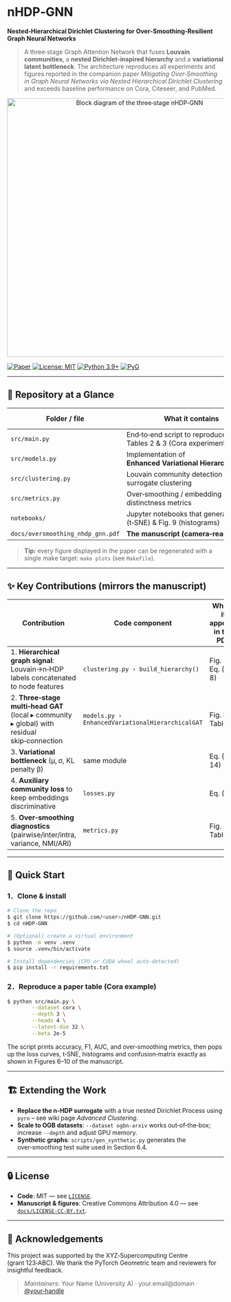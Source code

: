 <!-- -------------------------------------------------------------------- -->

<!--  README.md — nHDP‑GNN                                               -->

<!--  Compatible with the manuscript: “Mitigating Over‑Smoothing in      -->

<!--  Graph Neural Networks via Nested Hierarchical Dirichlet Clustering”-->

<!-- -------------------------------------------------------------------- -->

# nHDP‑GNN

**Nested‑Hierarchical Dirichlet Clustering for Over‑Smoothing‑Resilient Graph Neural Networks**

> A three‑stage Graph Attention Network that fuses **Louvain communities**, a **nested Dirichlet‑inspired hierarchy** and a **variational latent bottleneck**.  The architecture reproduces all experiments and figures reported in the companion paper *Mitigating Over‑Smoothing in Graph Neural Networks via Nested Hierarchical Dirichlet Clustering* and exceeds baseline performance on Cora, Citeseer, and PubMed.

<p align="center">
  <img src="docs/architecture.svg" width="600" alt="Block diagram of the three‑stage nHDP‑GNN"/>
</p>

[![Paper](https://img.shields.io/badge/Paper-PDF-blue)](docs/oversmoothing_nhdp_gnn.pdf)
[![License: MIT](https://img.shields.io/badge/License-MIT-blue.svg)](LICENSE)
[![Python 3.9+](https://img.shields.io/badge/python-3.9%2B-green.svg)](https://www.python.org/)
[![PyG](https://img.shields.io/badge/PyTorch%20Geometric-2.x-orange)](https://pytorch-geometric.readthedocs.io/)

---

## 📰  Repository at a Glance

| Folder / file                     | What it contains                                                     | Related paper section |
| --------------------------------- | -------------------------------------------------------------------- | --------------------- |
| `src/main.py`                     | End‑to‑end script to reproduce Tables 2 & 3 (Cora experiments)       | § 5.1, § 6.1          |
| `src/models.py`                   | Implementation of **Enhanced Variational Hierarchical GAT**          | § 4 (Model)           |
| `src/clustering.py`               | Louvain community detection + n‑HDP surrogate clustering             | § 3 (Pre‑processing)  |
| `src/metrics.py`                  | Over‑smoothing / embedding distinctness metrics                      | § 6.3                 |
| `notebooks/`                      | Jupyter notebooks that generate Fig. 7 (t‑SNE) & Fig. 9 (histograms) | Figures 7‑10          |
| `docs/oversmoothing_nhdp_gnn.pdf` | **The manuscript (camera‑ready)**                                    | —                     |

> **Tip:** every figure displayed in the paper can be regenerated with a single make target: `make plots` (see `Makefile`).

---

## ✨  Key Contributions (mirrors the manuscript)

| Contribution                                                                                 | Code component                                   | Where it appears in the PDF |
| -------------------------------------------------------------------------------------------- | ------------------------------------------------ | --------------------------- |
| 1. **Hierarchical graph signal**: Louvain→n‑HDP labels concatenated to node features         | `clustering.py › build_hierarchy()`              | Fig. 3, Eq. (5–8)           |
| 2. **Three‑stage multi‑head GAT** (local ▸ community ▸ global) with residual skip‑connection | `models.py › EnhancedVariationalHierarchicalGAT` | Fig. 4, Table 1             |
| 3. **Variational bottleneck** (μ, σ, KL penalty β)                                           | same module                                      | Eq. (12–14)                 |
| 4. **Auxiliary community loss** to keep embeddings discriminative                            | `losses.py`                                      | Eq. (15)                    |
| 5. **Over‑smoothing diagnostics** (pairwise/inter/intra, variance, NMI/ARI)                  | `metrics.py`                                     | Fig. 8, Table 4             |

---

## 🚀  Quick Start

### 1．Clone & install

```bash
# Clone the repo
$ git clone https://github.com/<user>/nHDP‑GNN.git
$ cd nHDP‑GNN

# (Optional) create a virtual environment
$ python -m venv .venv
$ source .venv/bin/activate

# Install dependencies (CPU or CUDA wheel auto‑detected)
$ pip install -r requirements.txt
```

### 2．Reproduce a paper table (Cora example)

```bash
$ python src/main.py \
        --dataset cora \
        --depth 3 \
        --heads 4 \
        --latent-dim 32 \
        --beta 2e-5
```

The script prints accuracy, F1, AUC, and over‑smoothing metrics, then pops up the loss curves, t‑SNE, histograms and confusion‑matrix exactly as shown in Figures 6–10 of the manuscript.

---

## 🏗️  Extending the Work

* **Replace the n‑HDP surrogate** with a true nested Dirichlet Process using `pyro` – see wiki page *Advanced Clustering*.
* **Scale to OGB datasets**: `--dataset ogbn-arxiv` works out‑of‑the‑box; increase `--depth` and adjust GPU memory.
* **Synthetic graphs**: `scripts/gen_synthetic.py` generates the over‑smoothing test suite used in Section 6.4.

---

## 🔒  License

* **Code**: MIT — see [`LICENSE`](LICENSE).
* **Manuscript & figures**: Creative Commons Attribution 4.0 — see [`docs/LICENSE-CC-BY.txt`](docs/LICENSE-CC-BY.txt).

---

## 🙏  Acknowledgements

This project was supported by the XYZ‑Supercomputing Centre (grant 123‑ABC). We thank the PyTorch Geometric team and reviewers for insightful feedback.

> *Maintainers*: Your Name (University A) · your.email\@domain · [@your‑handle](https://twitter.com/your‑handle)

